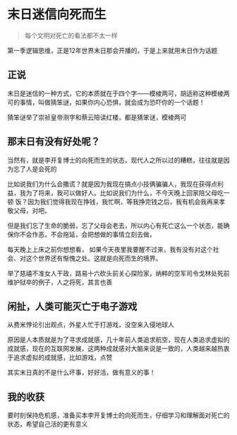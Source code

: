# 末日迷信向死而生

> 每个文明对死亡的看法都不太一样

第一季逻辑思维，正是12年世界末日那会开播的，于是上来就用末日作为话题

## 正说
末日是迷信的一种方式，它的本质就在于四个字——模棱两可，胡适称这种模棱两可的事情，叫做猜笨谜，如果你内心恐惧，就会成为恐吓你的一个话题！

猜笨谜举了崇祯皇帝测字和蔡云陪读红楼，都是猜笨谜，模棱两可


## 那末日有没有好处呢？

当然有，就是李开复博士的向死而生的状态，现代人之所以过的糟糕，往往就是因为忘了人是会死的

比如说我们为什么会撒谎？就是因为我现在搞点小技俩骗骗人，我现在获得点利益，我为了将来，我可以做好人。比如说我们为什么，不今天晚上回家陪父母吃一顿 饭？因为我们觉得我现在挣钱，我忙啊，等我挣完钱之后，我有机会我再来孝敬父母，对吧。

但是我们忘了生命的脆弱，忘了父母会老去，所以内心有死亡这么一个状态，能确保你不会作恶，不会拖延，会把想做的事情立刻去做，

每天晚上上床之前你想想看， 如果今天夜里我要醒不过来，我有没有对这个社会、对这个世界还有惭愧之处。这就是向死而生的境界。

举了慈禧不准女人干政，路易十六砍头前关心探险家，纳粹的空军司令戈林处死前维护狱卒的例子，人之将死，其言也善

## 闲扯，人类可能灭亡于电子游戏

从费米悖论引出观点，外星人忙于打游戏，没空来入侵地球人

原因是人本质就是为了寻求成就感，几十年前人类追求航空，现在人类追求虚拟的成就感，现在的互联网发展，这两种成就感对大脑来说是一致的，人类越来越热衷于追求虚拟的成就感，比如游戏，点赞

其实末日真的不是什么坏事，好好活，做有意义的事！

## 我的收获

要时刻保持危机感，准备买本李开复博士的向死而生，仔细学习和理解面对死亡的状态，希望自己活的更有意义


